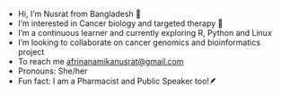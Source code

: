 -  Hi, I’m Nusrat from Bangladesh 🧕
-  I’m interested in Cancer biology and targeted therapy 🍂
-  I’m a continuous learner and currently exploring R, Python and Linux
-  I’m looking to collaborate on cancer genomics and bioinformatics project
-  To reach me afrinanamikanusrat@gmail.com
-  Pronouns: She/her
-  Fun fact: I am a Pharmacist and Public Speaker too!🪶

<!---
Nusrat190/Nusrat190 is a ✨ special ✨ repository because its `README.md` (this file) appears on your GitHub profile.
You can click the Preview link to take a look at your changes.
--->

